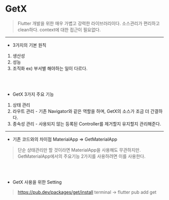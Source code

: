 # GetX
> Flutter 개발을 위한 매우 가볍고 강력한 라이브러리이다.
> 소스관리가 편리하고 clean하다.
> context에 대한 접근이 필요없다.

---

- 3가지의 기본 원칙
1. 생산성
2. 성능
3. 조직화       ex) 부서별 해야하는 일이 다르다.

<br><br>

- GetX 3가지 주요 기능
1. 상태 관리
2. 라우트 관리 - 기존 Navigator와 같은 역할을 하며, GetX의 소스가 조금 더 간결하다. 
3. 종속성 관리 - 사용되지 않는 등록된 Controller를 제거할지 유지할지 관리해준다.

---

- 기존 코드와의 차이점
MaterialApp => GetMaterialApp
> 단순 상태관리만 할 것이라면 MaterialApp을 사용해도 무관하지만.
> GetMaterialApp에서의 주요기능 2가지를 사용하려면 이를 사용한다.

<br><br>

- GetX 사용을 위한 Setting
> https://pub.dev/packages/get/install
> terminal -> flutter pub add get